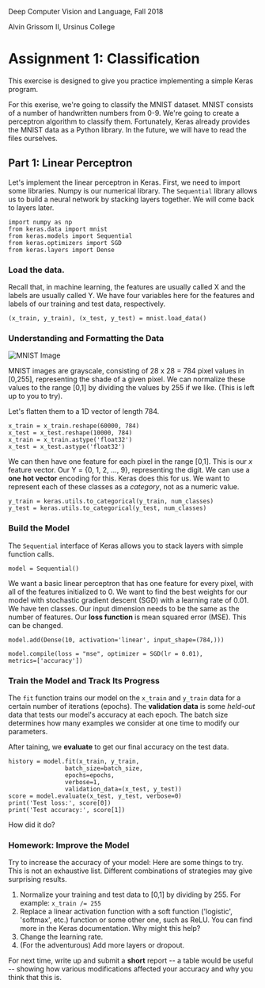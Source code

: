 Deep Computer Vision and Language, Fall 2018

Alvin Grissom II, Ursinus College


# Assignment 1: Classification

This exercise is designed to give you practice implementing a simple Keras program.

For this exerise, we're going to classify the MNIST dataset.  MNIST consists of a number of handwritten numbers from 0-9.  We're going to create a perceptron algorithm to classify them.  Fortunately, Keras already provides the MNIST data as a Python library.  In the future, we will have to read the files ourselves.

## Part 1: Linear Perceptron

Let's implement the linear perceptron in Keras.  First, we need to import some libraries.  Numpy is our numerical library.  The `Sequential` library allows us to build a neural network by stacking layers together.  We will come back to layers later.  

    import numpy as np
    from keras.data import mnist
    from keras.models import Sequential
    from keras.optimizers import SGD
    from keras.layers import Dense

### Load the data.
Recall that, in machine learning, the features are usually called X and the labels are usually called Y.  We have four variables here for the features and labels of our training and test data, respectively.

    (x_train, y_train), (x_test, y_test) = mnist.load_data()
        
### Understanding and Formatting the Data
![MNIST Image](https://upload.wikimedia.org/wikipedia/commons/2/27/MnistExamples.png "MNIST Image")

MNIST images are grayscale, consisting of 28 x 28 = 784 pixel values in [0,255], representing the shade of a given pixel.  We can normalize these values to the range [0,1] by dividing the values by 255 if we like.  (This is left up to you to try).

Let's flatten them to a 1D vector of length 784.

    x_train = x_train.reshape(60000, 784)
    x_test = x_test.reshape(10000, 784)
    x_train = x_train.astype('float32')
    x_test = x_test.astype('float32')


We can then have one feature for each pixel in the range [0,1].  This is our *x* feature vector.  Our Y = {0, 1, 2, ..., 9}, representing the digit.  We can use a **one hot vector** encoding for this.  Keras does this for us.  We want to represent each of these classes as a *category*, not as a numeric value.

    y_train = keras.utils.to_categorical(y_train, num_classes)
    y_test = keras.utils.to_categorical(y_test, num_classes)

### Build the Model

The `Sequential` interface of Keras allows you to stack layers with simple function calls.

    model = Sequential()

We want a basic linear perceptron that has one feature for every pixel, with all of the features initialized to 0.  We want to find the best weights for our model with stochastic gradient descent (SGD) with a learning rate of 0.01.  We have ten classes.  Our input dimension needs to be the same as the number of features. Our **loss function** is mean squared error (MSE).  This can be changed.

    model.add(Dense(10, activation='linear', input_shape=(784,)))
   
    model.compile(loss = "mse", optimizer = SGD(lr = 0.01),
    metrics=['accuracy'])


### Train the Model and Track Its Progress
The `fit` function trains our model on the `x_train` and `y_train` data for a certain number of iterations (epochs).  The **validation data** is some *held-out* data that tests our model's accuracy at each epoch.  The batch size determines how many examples we consider at one time to modify our parameters.

After taining, we **evaluate** to get our final accuracy on the test data.

    history = model.fit(x_train, y_train,
                    batch_size=batch_size,
                    epochs=epochs,
                    verbose=1,
                    validation_data=(x_test, y_test))
    score = model.evaluate(x_test, y_test, verbose=0)
    print('Test loss:', score[0])
    print('Test accuracy:', score[1])
    
 How did it do?

### Homework: Improve the Model
 
Try to increase the accuracy of your model:  Here are some things to try.  This is not an exhaustive list.  Different combinations of strategies may give surprising results.  
 
 1.  Normalize your training and test data to [0,1] by dividing by 255.
    For example:
        `x_train /= 255`
 2. Replace a linear activation function with a soft function ('logistic', 'softmax', etc.) function or some other one, such as ReLU.  You can find more in the Keras documentation.  Why might this help?
 3. Change the learning rate.
 4. (For the adventurous) Add more layers or dropout.

For next time, write up and submit a **short** report -- a table would be useful -- showing how various modifications affected your accuracy and why you think that this is.
